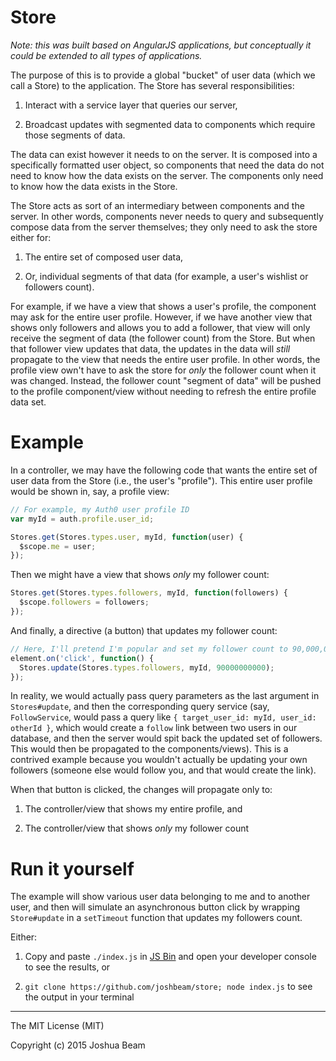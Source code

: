 # Store

*Note: this was built based on AngularJS applications, but conceptually it could be extended to all types of applications.*

The purpose of this is to provide a global "bucket" of user data
(which we call a Store) to the application. The Store
has several responsibilities:

1. Interact with a service layer that queries our server,

2. Broadcast updates with segmented data to components which
require those segments of data.

The data can exist however it needs to on the server. It is
composed into a specifically formatted user object, so components
that need the data do not need to know how the data exists on the
server. The components only need to know how the data exists in the
Store.

The Store acts as sort of an intermediary between components and
the server. In other words, components never needs to query and 
subsequently compose data from the server themselves; they only
need to ask the store either for:

1. The entire set of composed user data,

2. Or, individual segments of that data (for example,
a user's wishlist or followers count).

For example, if we have a view that shows a user's profile,
the component may ask for the entire user profile.
However, if we have another view that shows only followers and
allows you to add a follower, that view will only receive
the segment of data (the follower count) from the Store. But when
that follower view updates that data, the updates in the data
will *still* propagate to the view that needs the entire user
profile. In other words, the profile view own't have to ask
the store for *only* the follower count when it was changed.
Instead, the follower count "segment of data" will be pushed
to the profile component/view without needing to refresh the
entire profile data set.

# Example

In a controller, we may have the following code that wants the entire set of user data from the Store (i.e., the user's "profile"). This entire user profile would be shown in, say, a profile view:

```javascript
// For example, my Auth0 user profile ID
var myId = auth.profile.user_id;

Stores.get(Stores.types.user, myId, function(user) {
  $scope.me = user;
});
```

Then we might have a view that shows *only* my follower count:

```javascript
Stores.get(Stores.types.followers, myId, function(followers) {
  $scope.followers = followers;
});
```

And finally, a directive (a button) that updates my follower count:

```javascript
// Here, I'll pretend I'm popular and set my follower count to 90,000,000,000
element.on('click', function() {
  Stores.update(Stores.types.followers, myId, 90000000000);
});
```

In reality, we would actually pass query parameters as the last argument in `Stores#update`, and then the corresponding query service (say, `FollowService`, would pass a query like `{ target_user_id: myId, user_id: otherId }`, which would create a `follow` link between two users in our database, and then the server would spit back the updated set of followers. This would then be propagated to the components/views). This is a contrived example because you wouldn't actually be updating your own followers (someone else would follow you, and that would create the link).

When that button is clicked, the changes will propagate only to:

1. The controller/view that shows my entire profile, and

2. The controller/view that shows *only* my follower count

# Run it yourself

The example will show various user data belonging to me and to another user, and then will simulate an asynchronous button click by wrapping `Store#update` in a `setTimeout` function that updates my followers count.

Either:

1. Copy and paste `./index.js` in <a href="http://www.jsbin.com">JS Bin</a> and open your developer console to see the results, or

2. `git clone https://github.com/joshbeam/store; node index.js` to see the output in your terminal

<hr>

The MIT License (MIT)

Copyright (c) 2015 Joshua Beam
